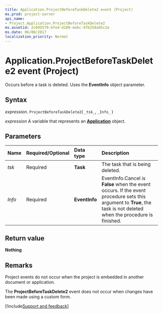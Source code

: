 ```yaml
---
title: Application.ProjectBeforeTaskDelete2 event (Project)
ms.prod: project-server
api_name:
- Project.Application.ProjectBeforeTaskDelete2
ms.assetid: 2c695579-bfe4-d109-eebc-4fb258a95c1e
ms.date: 06/08/2017
localization_priority: Normal
---
```



# Application.ProjectBeforeTaskDelete2 event (Project)

Occurs before a task is deleted. Uses the  **EventInfo** object parameter.


## Syntax

_expression_. `ProjectBeforeTaskDelete2`( `_tsk_`, `_Info_` )

_expression_ A variable that represents an **[Application](Project.Application.md)** object.


## Parameters



|Name|Required/Optional|Data type|Description|
|:-----|:-----|:-----|:-----|
| _tsk_|Required|**Task**| The task that is being deleted.|
| _Info_|Required|**EventInfo**|EventInfo.Cancel is  **False** when the event occurs. If the event procedure sets this argument to **True**, the task is not deleted when the procedure is finished.|

## Return value

**Nothing**


## Remarks

Project events do not occur when the project is embedded in another document or application. 

The  **ProjectBeforeTaskDelete2** event does not occur when changes have been made using a custom form.

[!include[Support and feedback](~/includes/feedback-boilerplate.md)]
